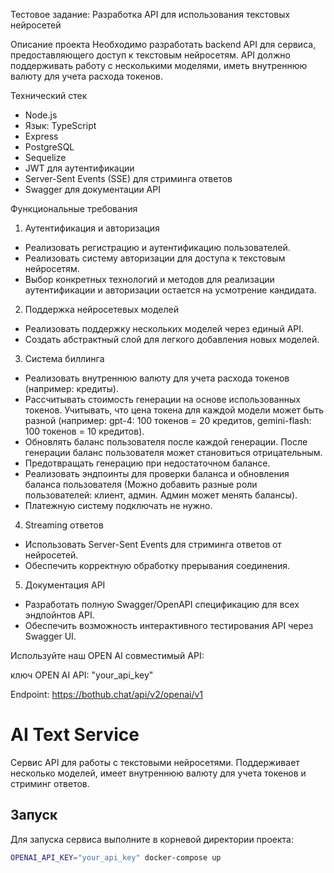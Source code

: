 Тестовое задание: Разработка API для использования текстовых нейросетей

Описание проекта
Необходимо разработать backend API для сервиса, предоставляющего доступ к текстовым нейросетям. API должно поддерживать работу с несколькими моделями, иметь внутреннюю валюту для учета расхода токенов.

Технический стек

-   Node.js
-   Язык: TypeScript
-   Express
-   PostgreSQL
-   Sequelize
-   JWT для аутентификации
-   Server-Sent Events (SSE) для стриминга ответов
-   Swagger для документации API

Функциональные требования

1. Аутентификация и авторизация

-   Реализовать регистрацию и аутентификацию пользователей.
-   Реализовать систему авторизации для доступа к текстовым нейросетям.
-   Выбор конкретных технологий и методов для реализации аутентификации и авторизации остается на усмотрение кандидата.

2. Поддержка нейросетевых моделей

-   Реализовать поддержку нескольких моделей через единый API.
-   Создать абстрактный слой для легкого добавления новых моделей.

3. Система биллинга

-   Реализовать внутреннюю валюту для учета расхода токенов (например: кредиты).
-   Рассчитывать стоимость генерации на основе использованных токенов. Учитывать, что цена токена для каждой модели может быть разной (например: gpt-4: 100 токенов = 20 кредитов, gemini-flash: 100 токенов = 10 кредитов).
-   Обновлять баланс пользователя после каждой генерации. После генерации баланс пользователя может становиться отрицательным.
-   Предотвращать генерацию при недостаточном балансе.
-   Реализовать эндпоинты для проверки баланса и обновления баланса пользователя (Можно добавить разные роли пользователей: клиент, админ. Админ может менять балансы).
-   Платежную систему подключать не нужно.

4. Streaming ответов

-   Использовать Server-Sent Events для стриминга ответов от нейросетей.
-   Обеспечить корректную обработку прерывания соединения.

5. Документация API

-   Разработать полную Swagger/OpenAPI спецификацию для всех эндпойнтов API.
-   Обеспечить возможность интерактивного тестирования API через Swagger UI.

Используйте наш OPEN AI совместимый API:

ключ OPEN AI API: "your_api_key"

Endpoint: https://bothub.chat/api/v2/openai/v1

# AI Text Service

Сервис API для работы с текстовыми нейросетями. Поддерживает несколько моделей, имеет внутреннюю валюту для учета токенов и стриминг ответов.

## Запуск

Для запуска сервиса выполните в корневой директории проекта:

```bash
OPENAI_API_KEY="your_api_key" docker-compose up
```
